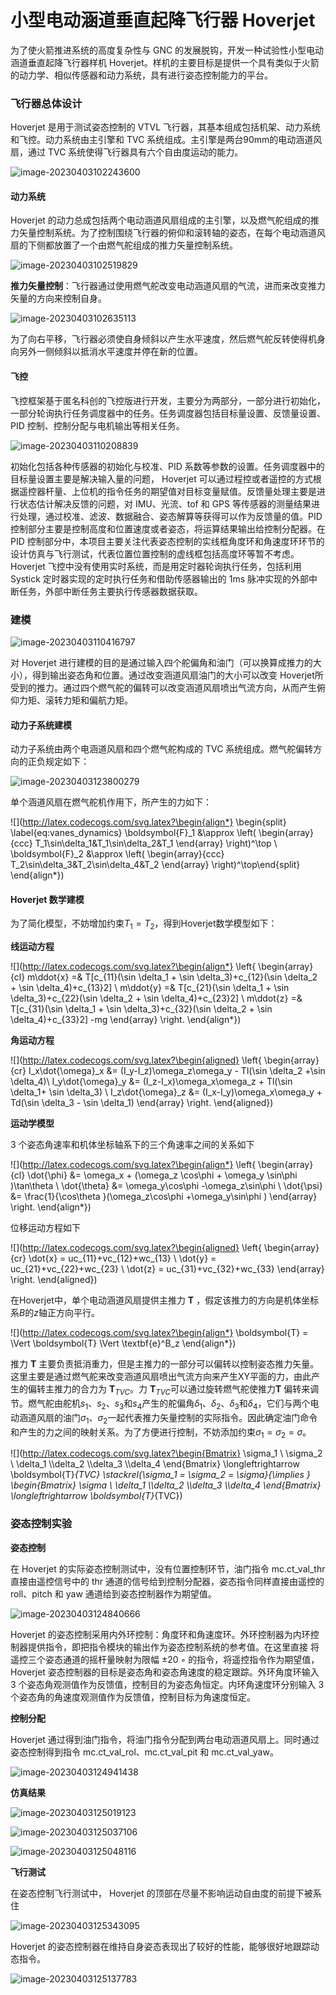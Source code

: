 # 小型电动涵道垂直起降飞行器 Hoverjet

为了使火箭推进系统的高度复杂性与 GNC 的发展脱钩，开发一种试验性小型电动涵道垂直起降飞行器样机 Hoverjet。样机的主要目标是提供一个具有类似于火箭的动力学、相似传感器和动力系统，具有进行姿态控制能力的平台。



### 飞行器总体设计

Hoverjet 是用于测试姿态控制的 VTVL 飞行器，其基本组成包括机架、动力系统和飞控。动力系统由主引擎和 TVC 系统组成。主引擎是两台90mm的电动涵道风扇，通过 TVC 系统使得飞行器具有六个自由度运动的能力。

![image-20230403102243600](README.assets/image-20230403102243600.png)

#### 动力系统

Hoverjet 的动力总成包括两个电动涵道风扇组成的主引擎，以及燃气舵组成的推力矢量控制系统。为了控制围绕飞行器的俯仰和滚转轴的姿态，在每个电动涵道风扇的下侧都放置了一个由燃气舵组成的推力矢量控制系统。

![image-20230403102519829](README.assets/image-20230403102519829.png)

**推力矢量控制**：飞行器通过使用燃气舵改变电动涵道风扇的气流，进而来改变推力矢量的方向来控制自身。

![image-20230403102635113](README.assets/image-20230403102635113.png)

为了向右平移，飞行器必须使自身倾斜以产生水平速度，然后燃气舵反转使得机身向另外一侧倾斜以抵消水平速度并停在新的位置。

#### 飞控

飞控框架基于匿名科创的飞控版进行开发，主要分为两部分，一部分进行初始化，一部分轮询执行任务调度器中的任务。任务调度器包括目标量设置、反馈量设置、PID 控制、控制分配与电机输出等相关任务。

![image-20230403110208839](README.assets/image-20230403110208839.png)

初始化包括各种传感器的初始化与校准、PID 系数等参数的设置。任务调度器中的目标量设置主要是解决输入量的问题， Hoverjet 可以通过程控或者遥控的方式根据遥控器杆量、上位机的指令任务的期望值对目标变量赋值。反馈量处理主要是进行状态估计解决反馈的问题，对 IMU、光流、tof 和 GPS 等传感器的测量结果进行处理，通过校准、滤波、数据融合、姿态解算等获得可以作为反馈量的值。PID 控制部分主要是控制高度和位置速度或者姿态，将运算结果输出给控制分配器。在 PID 控制部分中，本项目主要关注代表姿态控制的实线框角度环和角速度环环节的设计仿真与飞行测试，代表位置位置控制的虚线框包括高度环等暂不考虑。Hoverjet 飞控中没有使用实时系统，而是用定时器轮询执行任务，包括利用Systick 定时器实现的定时执行任务和借助传感器输出的 1ms 脉冲实现的外部中断任务，外部中断任务主要执行传感器数据获取。

### 建模

![image-20230403110416797](README.assets/image-20230403110416797.png)

对 Hoverjet 进行建模的目的是通过输入四个舵偏角和油门（可以换算成推力的大小），得到输出姿态角和位置。通过改变涵道风扇油门的大小可以改变 Hoverjet所受到的推力。通过四个燃气舵的偏转可以改变涵道风扇喷出气流方向，从而产生俯仰力矩、滚转力矩和偏航力矩。

#### 动力子系统建模

动力子系统由两个电涵道风扇和四个燃气舵构成的 TVC 系统组成。燃气舵偏转方向的正负规定如下：

![image-20230403123800279](README.assets/image-20230403123800279.png)

单个涵道风扇在燃气舵机作用下，所产生的力如下：

![](http://latex.codecogs.com/svg.latex?\begin{align*}
	\begin{split}
		\label{eq:vanes_dynamics}
		\boldsymbol{F}_1 &\approx
		\left(
		\begin{array}{ccc}
			T_1\sin\delta_1&T_1\sin\delta_2&T_1
		\end{array}
		\right)^\top
		\\ 
		\boldsymbol{F}_2 &\approx
		\left(
		\begin{array}{ccc}
			T_2\sin\delta_3&T_2\sin\delta_4&T_2
		\end{array}
		\right)^\top\end{split}
\end{align*})

#### Hoverjet 数学建模

为了简化模型，不妨增加约束$T_1 = T_2$，得到Hoverjet数学模型如下：

**线运动方程**

![](http://latex.codecogs.com/svg.latex?\begin{align*}
	\left\{
	\begin{array}{cl}
		m\ddot{x} =& T[c_{11}(\sin \delta_1 + \sin \delta_3)+c_{12}(\sin \delta_2 + \sin \delta_4)+c_{13}2] \\
		m\ddot{y} =& T[c_{21}(\sin \delta_1 + \sin \delta_3)+c_{22}(\sin \delta_2 + \sin \delta_4)+c_{23}2] \\
		m\ddot{z} =& T[c_{31}(\sin \delta_1 + \sin \delta_3)+c_{32}(\sin \delta_2 + \sin \delta_4)+c_{33}2] -mg
	\end{array}
	\right.
\end{align*})

**角运动方程**

![](http://latex.codecogs.com/svg.latex?\begin{aligned}
	\left\{
	\begin{array}{cr}
		I_x\dot{\omega}_x &= (I_y-I_z)\omega_z\omega_y - Tl(\sin \delta_2 +\sin \delta_4)\\
		I_y\dot{\omega}_y &= (I_z-I_x)\omega_x\omega_z + Tl(\sin \delta_1+ \sin \delta_3) \\
		I_z\dot{\omega}_z &= (I_x-I_y)\omega_x\omega_y + Td(\sin \delta_3 - \sin \delta_1)
	\end{array}
	\right.
	\end{aligned})

**运动学模型**

3 个姿态角速率和机体坐标轴系下的三个角速率之间的关系如下

![](http://latex.codecogs.com/svg.latex?\begin{align*}
	\left\{
	\begin{array}{cl}
		\dot{\phi} &= \omega_x + (\omega_z \cos\phi  + \omega_y \sin\phi )\tan\theta  \\
		\dot{\theta} &= \omega_y\cos\phi -\omega_z\sin\phi   \\
		\dot{\psi} &= \frac{1}{\cos\theta }(\omega_z\cos\phi +\omega_y\sin\phi  )
	\end{array}
	\right.
	\end{align*})

位移运动方程如下

![](http://latex.codecogs.com/svg.latex?\begin{aligned}
	\left\{
	\begin{array}{cr}
		\dot{x} = uc_{11}+vc_{12}+wc_{13} \\
		\dot{y} = uc_{21}+vc_{22}+wc_{23} \\
		\dot{z} = uc_{31}+vc_{32}+wc_{33} 
	\end{array}
	\right.
	\end{aligned})

在Hoverjet中，单个电动涵道风扇提供主推力 $\boldsymbol{T}$ ，假定该推力的方向是机体坐标系$B$的$z$轴正方向平行。

![](http://latex.codecogs.com/svg.latex?\begin{align*}
 \boldsymbol{T} = \Vert \boldsymbol{T} \Vert \textbf{e}^B_z
\end{align*})

推力 $\boldsymbol{T}$ 主要负责抵消重力，但是主推力的一部分可以偏转以控制姿态推力矢量。这里主要是通过燃气舵来改变涵道风扇喷出气流方向来产生XY平面的力，由此产生的偏转主推力的合力为 $\boldsymbol{T}_{TVC}$。力 $\boldsymbol{T}_{TVC}$可以通过旋转燃气舵使推力$\boldsymbol{T}$ 偏转来调节。燃气舵由舵机$s_1$、$s_2$、$s_3$和$s_4$产生的舵偏角$\delta_1$、$\delta_2$、$\delta_3$和$\delta_4$，它们与两个电动涵道风扇的油门$\sigma_1$、$\sigma_2$一起代表推力矢量控制的实际指令。因此确定油门命令和产生的力之间的映射关系。为了方便进行控制，不妨添加约束$\sigma_1 = \sigma_2 = \sigma$。

![](http://latex.codecogs.com/svg.latex?\begin{Bmatrix}
 \sigma_1 \\ \sigma_2 \\ \delta_1 \\\delta_2 \\\delta_3 \\\delta_4
\end{Bmatrix}
\longleftrightarrow
 \boldsymbol{T}_{TVC}
\stackrel{\sigma_1 = \sigma_2 = \sigma}{\implies }
 \begin{Bmatrix}
\sigma \\ \delta_1 \\\delta_2 \\\delta_3 \\\delta_4
\end{Bmatrix}
\longleftrightarrow
\boldsymbol{T}_{TVC})

### 姿态控制实验

**姿态控制**

在 Hoverjet 的实际姿态控制测试中，没有位置控制环节，油门指令 mc.ct_val_thr直接由遥控信号中的 thr 通道的信号给到控制分配器，姿态指令同样直接由遥控的roll、pitch 和 yaw 通道给到姿态控制器作为期望值。

![image-20230403124840666](README.assets/image-20230403124840666.png)

Hoverjet 的姿态控制采用内外环控制：角度环和角速度环。外环控制器为内环控制器提供指令，即把指令模块的输出作为姿态控制系统的参考值。在这里直接
将遥控三个姿态通道的摇杆量映射为限幅 ±20 ◦ 的指令，将遥控指令作为期望值，Hoverjet 姿态控制器的目标是姿态角和姿态角速度的稳定跟踪。外环角度环输入 3 个姿态角观测值作为反馈值，控制目的为姿态角恒定。内环角速度环分别输入 3 个姿态角的角速度观测值作为反馈值，控制目标为角速度恒定。

**控制分配**

Hoverjet 通过得到油门指令，将油门指令分配到两台电动涵道风扇上。同时通过姿态控制得到指令 mc.ct_val_rol、mc.ct_val_pit 和 mc.ct_val_yaw。

![image-20230403124941438](README.assets/image-20230403124941438.png)

**仿真结果**

![image-20230403125019123](README.assets/image-20230403125019123.png)

![image-20230403125037106](README.assets/image-20230403125037106.png)

![image-20230403125048116](README.assets/image-20230403125048116.png)

**飞行测试**

在姿态控制飞行测试中， Hoverjet 的顶部在尽量不影响运动自由度的前提下被系住

![image-20230403125343095](README.assets/image-20230403125343095.png)

Hoverjet 的姿态控制器在维持自身姿态表现出了较好的性能，能够很好地跟踪动态指令。

![image-20230403125137783](README.assets/image-20230403125137783.png)

